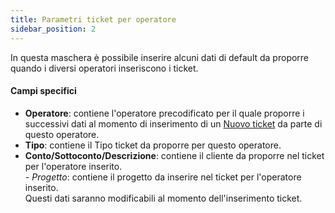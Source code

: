 ```yaml
---
title: Parametri ticket per operatore
sidebar_position: 2
---
```


In questa maschera è possibile inserire alcuni dati di default da proporre quando i diversi operatori inseriscono i ticket. 

#### Campi specifici

- **Operatore**: contiene l'operatore precodificato per il quale proporre i successivi dati al momento di inserimento di un [Nuovo ticket](/docs/crm/helpdesk/tickets) da parte di questo operatore.       
- **Tipo**: contiene il Tipo ticket da proporre per questo operatore.      
- **Conto/Sottoconto/Descrizione**: contiene il cliente da proporre nel ticket per l'operatore inserito.     
*- *Progetto**: contiene il progetto da inserire nel ticket per l'operatore inserito.            
Questi dati saranno modificabili al momento dell'inserimento ticket.   